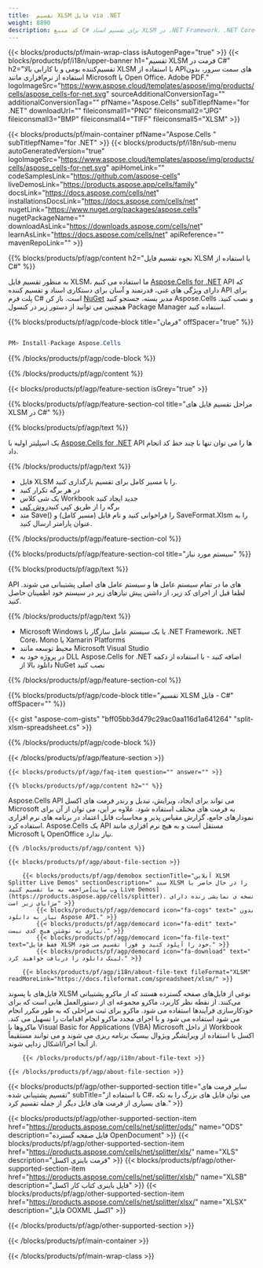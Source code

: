```yaml
---
title:  تقسیم XLSM فایل via .NET
weight: 8890
description: کد منبع C# برای تقسیم اسناد XLSM در .NET Framework، .NET Core، Mono یا Xamarin Platforms.
---
```

{{< blocks/products/pf/main-wrap-class isAutogenPage="true" >}}
{{< blocks/products/pf/i18n/upper-banner h1="تقسیم XLSM فرمت در C#" h2="تقسیم‌کننده بومی و با کارایی بالا XLSM با استفاده از APIهای سمت سرور، بدون استفاده از نرم‌افزاری مانند Microsoft یا Open Office، Adobe PDF." logoImageSrc="https://www.aspose.cloud/templates/aspose/img/products/cells/aspose_cells-for-net.svg" sourceAdditionalConversionTag="" additionalConversionTag="" pfName="Aspose.Cells" subTitlepfName="for .NET" downloadUrl="" fileiconsmall1="PNG" fileiconsmall2="JPG" fileiconsmall3="BMP" fileiconsmall4="TIFF" fileiconsmall5="XLSM" >}}

{{< blocks/products/pf/main-container pfName="Aspose.Cells " subTitlepfName="for .NET" >}}
{{< blocks/products/pf/i18n/sub-menu autoGeneratedVersion="true" logoImageSrc="https://www.aspose.cloud/templates/aspose/img/products/cells/aspose_cells-for-net.svg" apiHomeLink="" codeSamplesLink="https://github.com/aspose-cells" liveDemosLink="https://products.aspose.app/cells/family" docsLink="https://docs.aspose.com/cells/net" installationsDocsLink="https://docs.aspose.com/cells/net" nugetLink="https://www.nuget.org/packages/aspose.cells" nugetPackageName="" downloadAsLink="https://downloads.aspose.com/cells/net" learnAsLink="https://docs.aspose.com/cells/net" apiReference="" mavenRepoLink="" >}}

{{% blocks/products/pf/agp/content h2="نحوه تقسیم فایل XLSM با استفاده از C#" %}}

 به منظور تقسیم فایل XLSM، ما استفاده می کنیم
 [Aspose.Cells for .NET](https://products.aspose.com/cells/net) 
 API که دارای ویژگی های غنی، قدرتمند و آسان برای دستکاری اسناد و تقسیم کننده API برای پلت فرم C# است. باز کن
 [NuGet](https://www.nuget.org/packages/aspose.cells) 
 مدیر بسته، جستجو کنید
 Aspose.Cells 
 و نصب کنید. همچنین می توانید از دستور زیر در کنسول Package Manager استفاده کنید.

{{% blocks/products/pf/agp/code-block title="فرمان" offSpacer="true" %}}

```cs

PM> Install-Package Aspose.Cells

```

{{% /blocks/products/pf/agp/code-block %}}

{{% /blocks/products/pf/agp/content %}}

{{< blocks/products/pf/agp/feature-section isGrey="true" >}}

{{% blocks/products/pf/agp/feature-section-col title="مراحل تقسیم فایل های XLSM در C#" %}}

{{% blocks/products/pf/agp/text %}}

 یک اسپلیتر اولیه با
 [Aspose.Cells for .NET](https://products.aspose.com/cells/net) 
 API ها را می توان تنها با چند خط کد انجام داد.

{{% /blocks/products/pf/agp/text %}}

+ فایل XLSM را با مسیر کامل برای تقسیم بارگذاری کنید.
+ در هر برگه تکرار کنید
+ یک شی کلاس Workbook جدید ایجاد کنید
 + برگه را از طریق کپی کنید[روش کپی](https://reference.aspose.com/cells/net/aspose.cells/worksheet/methods/copy)
+ متد Save() را فراخوانی کنید و نام فایل (مسیر کامل) و SaveFormat.Xlsm را به عنوان پارامتر ارسال کنید.

{{% /blocks/products/pf/agp/feature-section-col %}}

{{% blocks/products/pf/agp/feature-section-col title="سیستم مورد نیاز" %}}

{{% blocks/products/pf/agp/text %}}

 API های ما در تمام سیستم عامل ها و سیستم عامل های اصلی پشتیبانی می شوند. لطفا قبل از اجرای کد زیر، از داشتن پیش نیازهای زیر در سیستم خود اطمینان حاصل کنید.

{{% /blocks/products/pf/agp/text %}}

-  Microsoft Windows یا یک سیستم عامل سازگار با .NET Framework، .NET Core، Mono یا Xamarin Platforms
-  محیط توسعه مانند Microsoft Visual Studio
-  در پروژه خود به DLL Aspose.Cells for .NET اضافه کنید - با استفاده از دکمه دانلود بالا از NuGet نصب کنید

{{% /blocks/products/pf/agp/feature-section-col %}}

{{% blocks/products/pf/agp/code-block title="تقسیم XLSM فایل - C#" offSpacer="" %}}

{{< gist "aspose-com-gists" "bff05bb3d479c29ac0aa116d1a641264" "split-xlsm-spreadsheet.cs" >}}

{{% /blocks/products/pf/agp/code-block %}}

{{< /blocks/products/pf/agp/feature-section >}}

    {{< blocks/products/pf/agp/faq-item question="" answer="" >}}
 

<!-- aboutfile Starts -->

    {{% blocks/products/pf/agp/content h2="" %}}

 Aspose.Cells API می تواند برای ایجاد، ویرایش، تبدیل و رندر فرمت های اکسل Microsoft به فرمت های مختلف استفاده شود. علاوه بر این، می توان از آن برای نمودارهای جامع، گزارش مقیاس پذیر و محاسبات قابل اعتماد در برنامه های نرم افزاری استفاده کرد. Aspose.Cells یک API مستقل است و به هیچ نرم افزاری مانند Microsoft یا OpenOffice نیاز ندارد.



    {{% /blocks/products/pf/agp/content %}}

    {{< blocks/products/pf/agp/about-file-section >}}

        {{< blocks/products/pf/agp/demobox sectionTitle="آنلاین XLSM Splitter Live Demos" sectionDescription=" سند XLSM را در حال حاضر با مراجعه به ما تقسیم کنید[وب سایت Live Demos](https://products.aspose.app/cells/splitter). نسخه ی نمایشی زنده دارای مزایای زیر است" >}}
            {{< blocks/products/pf/agp/democard icon="fa-cogs" text=" بدون نیاز به دانلود Aspose API." >}}
            {{< blocks/products/pf/agp/democard icon="fa-edit" text=" نیازی به نوشتن هیچ کدی نیست." >}}
            {{< blocks/products/pf/agp/democard icon="fa-file-text" text="فقط فایل XLSM خود را آپلود کنید و فوراً تقسیم می شود." >}}
            {{< blocks/products/pf/agp/democard icon="fa-download" text=" لینک دانلود را دریافت خواهید کرد." >}}

        {{< blocks/products/pf/agp/i18n/about-file-text fileFormat="XLSM" readMoreLink="https://docs.fileformat.com/spreadsheet/xlsm/" >}}
فایل‌های با پسوند XLSM نوعی از فایل‌های صفحه گسترده هستند که از ماکرو پشتیبانی می‌کنند. از نقطه نظر کاربرد، ماکرو مجموعه ای از دستورالعمل هایی است که برای خودکارسازی فرآیندها استفاده می شود. ماکرو برای ثبت مراحلی که به طور مکرر انجام می شود استفاده می شود و با اجرای مجدد ماکرو انجام اقدامات را تسهیل می کند. ماکروها با Visual Basic for Applications (VBA) Microsoft از داخل Workbook اکسل با استفاده از ویرایشگر ویژوال بیسیک برنامه ریزی می شوند و می توانند مستقیماً از آنجا اجرا/اشکال زدایی شوند.

        {{< /blocks/products/pf/agp/i18n/about-file-text >}}

    {{< /blocks/products/pf/agp/about-file-section >}}

<!-- aboutfile Ends -->

{{< blocks/products/pf/agp/other-supported-section title="سایر فرمت های تقسیم پشتیبانی شده" subTitle="با استفاده از C#، می توان فایل های بزرگ را به تکه های بسیاری از فرمت های فایل دیگر از جمله تقسیم کرد." >}}

{{< blocks/products/pf/agp/other-supported-section-item href="https://products.aspose.com/cells/net/splitter/ods/" name="ODS" description="فایل صفحه گسترده OpenDocument" >}}
{{< blocks/products/pf/agp/other-supported-section-item href="https://products.aspose.com/cells/net/splitter/xls/" name="XLS" description="فرمت باینری اکسل" >}}
{{< blocks/products/pf/agp/other-supported-section-item href="https://products.aspose.com/cells/net/splitter/xlsb/" name="XLSB" description="فایل باینری کتاب کار اکسل" >}}
{{< blocks/products/pf/agp/other-supported-section-item href="https://products.aspose.com/cells/net/splitter/xlsx/" name="XLSX" description="فایل OOXML اکسل" >}}

{{< /blocks/products/pf/agp/other-supported-section >}}

{{< /blocks/products/pf/main-container >}}
    
{{< /blocks/products/pf/main-wrap-class >}}
